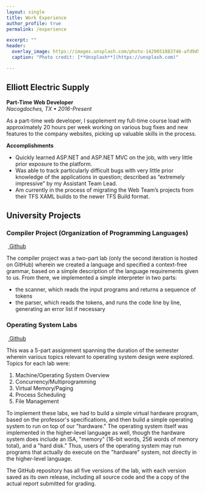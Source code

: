 ```yaml
---
layout: single
title: Work Experience
author_profile: true
permalink: /experience

excerpt: ""
header:
  overlay_image: https://images.unsplash.com/photo-1429051883746-afd9d56fbdaf?ixlib=rb-0.3.5&q=80&fm=jpg&crop=entropy&s=a40432a29a1c55fc0b2ec7f1f2271877
  caption: "Photo credit: [**Unsplash**](https://unsplash.com)"

---
```


## Elliott Electric Supply  
**Part-Time Web Developer**  
*Nacogdoches, TX &bull; 2016-Present*

As a part-time web developer, I supplement my full-time course load with approximately 20 hours per week working on various bug fixes and new features to the company websites, picking up valuable skills in the process.

**Accomplishments**

- Quickly learned ASP.NET and ASP.NET MVC on the job, with very little prior exposure to the platform.
- Was able to track particularly difficult bugs with very little prior knowledge of the applications in question; described as “extremely impressive” by my Assistant Team Lead.
- Am currently in the process of migrating the Web Team’s projects from their TFS XAML builds to the newer TFS Build format.


## University Projects

### Compiler Project (Organization of Programming Languages)  
&nbsp;<a href="http://github.com/Kujawadl/CSC442_Proj2"><i class="fa fa-fw fa-github" aria-hidden="true"></i> Github</a>

The compiler project was a two-part lab (only the second iteration is hosted on GitHub) wherein we created a language and specified a context-free grammar, based on a simple description of the language requirements given to us. From there, we implemented a simple interpreter in two parts:

- the scanner, which reads the input programs and returns a sequence of tokens
- the parser, which reads the tokens, and runs the code line by line, generating an error list if necessary

### Operating System Labs  
&nbsp;<a href="http://github.com/Kujawadl/CSC_341_OS_Lab"><i class="fa fa-fw fa-github" aria-hidden="true"></i> Github</a>

This was a 5-part assignment spanning the duration of the semester wherein various topics relevant to operating system design were explored. Topics for each lab were:

1. Machine/Operating System Overview
2. Concurrency/Multiprogramming
3. Virtual Memory/Paging
4. Process Scheduling
5. File Management

To implement these labs, we had to build a simple virtual hardware program, based on the professor's specifications, and then build a simple operating system to run on top of our "hardware." The operating system itself was implemented in the higher-level language as well, though the hardware system does include an ISA, "memory" (16-bit words, 256 words of memory total), and a "hard disk." Thus, users of the operating system may run programs that actually do execute on the "hardware" system, not directly in the higher-level language.

The GitHub repository has all five versions of the lab, with each version saved as its own release, including all source code and the a copy of the actual report submitted for grading.
